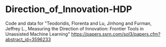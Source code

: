 # Direction_of_Innovation-HDP
Code and data for "Teodoridis, Florenta and Lu, Jinhong and Furman, Jeffrey L., Measuring the Direction of Innovation: Frontier Tools in Unassisted Machine Learning" https://papers.ssrn.com/sol3/papers.cfm?abstract_id=3596233
